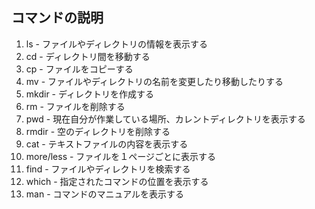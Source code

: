 ## コマンドの説明

1. ls - ファイルやディレクトリの情報を表示する
1. cd - ディレクトリ間を移動する
1. cp - ファイルをコピーする
1. mv - ファイルやディレクトリの名前を変更したり移動したりする
1. mkdir - ディレクトリを作成する
1. rm - ファイルを削除する
1. pwd - 現在自分が作業している場所、カレントディレクトリを表示する
1. rmdir - 空のディレクトリを削除する
1. cat - テキストファイルの内容を表示する
1. more/less - ファイルを１ページごとに表示する
1. find - ファイルやディレクトリを検索する
1. which - 指定されたコマンドの位置を表示する
1. man - コマンドのマニュアルを表示する
